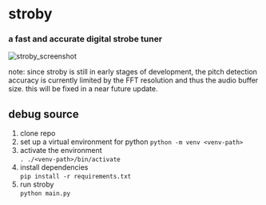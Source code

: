 # stroby
### a fast and accurate digital strobe tuner

![stroby_screenshot](https://github.com/user-attachments/assets/92b0dac4-7d58-4623-b6b7-046a6835d4c7)

note: since stroby is still in early stages of development, the pitch detection accuracy is currently limited by the FFT resolution and thus the audio buffer size. this will be fixed in a near future update.

## debug source

1. clone repo  
2. set up a virtual environment for python
```python -m venv <venv-path>```
4. activate the environment  
```. ./<venv-path>/bin/activate```
5. install dependencies  
```pip install -r requirements.txt```
6. run stroby  
```python main.py```
